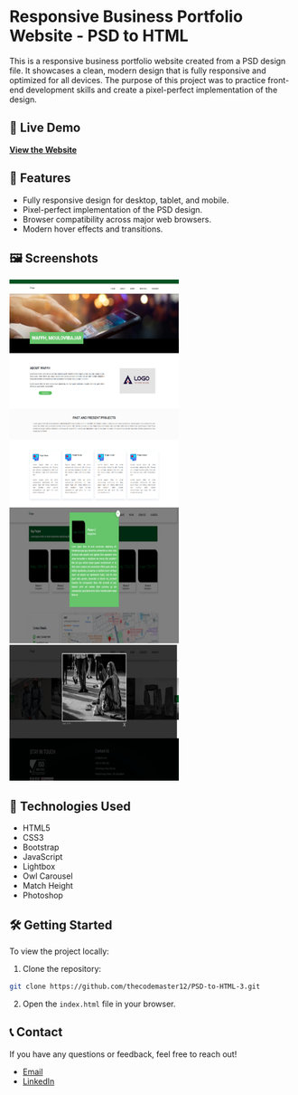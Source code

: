 # Responsive Business Portfolio Website - PSD to HTML

This is a responsive business portfolio website created from a PSD design file. It showcases a clean, modern design that is fully responsive and optimized for all devices. The purpose of this project was to practice front-end development skills and create a pixel-perfect implementation of the design.

## 🚀 **Live Demo**
[**View the Website**](https://thecodemaster12.github.io/PSD-to-HTML-3/)

## 🌟 **Features**
- Fully responsive design for desktop, tablet, and mobile.
- Pixel-perfect implementation of the PSD design.
- Browser compatibility across major web browsers.
- Modern hover effects and transitions.

## 🖼️ **Screenshots**

<img src="./screenshots/image1.png" alt="Image 1" width="300" height="400" /> 
<img src="./screenshots/image2.png" alt="Image 2" width="300" height="240" />
<img src="./screenshots/image3.png" alt="Image 2" width="300" height="240" />


## 🔧 **Technologies Used**
- HTML5
- CSS3
- Bootstrap
- JavaScript
- Lightbox
- Owl Carousel
- Match Height
- Photoshop

## 🛠️ **Getting Started**
To view the project locally:
1. Clone the repository:

```bash
git clone https://github.com/thecodemaster12/PSD-to-HTML-3.git
```
2. Open the `index.html` file in your browser.

## 📞 **Contact**
If you have any questions or feedback, feel free to reach out!
- [Email](mailto:email@example.com)
- [LinkedIn](https://www.linkedin.com/in/saifur-rahman-shihab/)
